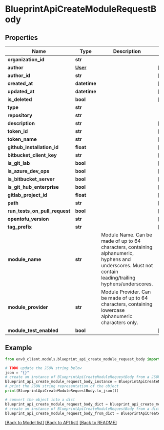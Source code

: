# BlueprintApiCreateModuleRequestBody


## Properties

Name | Type | Description | Notes
------------ | ------------- | ------------- | -------------
**organization_id** | **str** |  | 
**author** | [**User**](User.md) |  | [optional] 
**author_id** | **str** |  | [optional] 
**created_at** | **datetime** |  | [optional] 
**updated_at** | **datetime** |  | [optional] 
**is_deleted** | **bool** |  | [optional] 
**type** | **str** |  | 
**repository** | **str** |  | 
**description** | **str** |  | [optional] 
**token_id** | **str** |  | [optional] 
**token_name** | **str** |  | [optional] 
**github_installation_id** | **float** |  | [optional] 
**bitbucket_client_key** | **str** |  | [optional] 
**is_git_lab** | **bool** |  | [optional] 
**is_azure_dev_ops** | **bool** |  | [optional] 
**is_bitbucket_server** | **bool** |  | [optional] 
**is_git_hub_enterprise** | **bool** |  | [optional] 
**gitlab_project_id** | **float** |  | [optional] 
**path** | **str** |  | [optional] 
**run_tests_on_pull_request** | **bool** |  | [optional] 
**opentofu_version** | **str** |  | [optional] 
**tag_prefix** | **str** |  | [optional] 
**module_name** | **str** | Module Name. Can be made of up to 64 characters, containing alphanumeric, hyphens and underscores. Must not contain leading/trailing hyphens/underscores. | 
**module_provider** | **str** | Module Provider. Can be made of up to 64 characters, containing lowercase alphanumeric characters only. | 
**module_test_enabled** | **bool** |  | [optional] 

## Example

```python
from env0_client.models.blueprint_api_create_module_request_body import BlueprintApiCreateModuleRequestBody

# TODO update the JSON string below
json = "{}"
# create an instance of BlueprintApiCreateModuleRequestBody from a JSON string
blueprint_api_create_module_request_body_instance = BlueprintApiCreateModuleRequestBody.from_json(json)
# print the JSON string representation of the object
print(BlueprintApiCreateModuleRequestBody.to_json())

# convert the object into a dict
blueprint_api_create_module_request_body_dict = blueprint_api_create_module_request_body_instance.to_dict()
# create an instance of BlueprintApiCreateModuleRequestBody from a dict
blueprint_api_create_module_request_body_from_dict = BlueprintApiCreateModuleRequestBody.from_dict(blueprint_api_create_module_request_body_dict)
```
[[Back to Model list]](../README.md#documentation-for-models) [[Back to API list]](../README.md#documentation-for-api-endpoints) [[Back to README]](../README.md)



